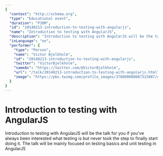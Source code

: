```yaml
---
{
  "context": "http://schema.org",
  "type": "Educational event",
  "duration": "P30M",
  "id": "20140213-introduction-to-testing-with-angularjs",
  "name": "Introduction to testing with AngularJS",
  "description": "Introduction to testing with AngularJS will be the talk for you if you've always been interested what testing is but never took the step to finally start doing it. The talk will be mainly focused on testing basics and unit testing in AngularJS",
  "inLanguage": "en",
  "performer": {
    "type": "Person",
    "name": "Victor Bjelkholm",
    "id": "20140213-introduction-to-testing-with-angularjs",
    "twitter": "VictorBjelkholm",
    "sameAs": "https://twitter.com/@VictorBjelkholm",
    "url": "/talk/20140213-introduction-to-testing-with-angularjs.html",
    "image": "https://pbs.twimg.com/profile_images/378800000087315087/e5a78bb2b5c3051fdffed458ff6d7e9b.jpeg"
  }
}
---
```

# Introduction to testing with AngularJS

Introduction to testing with AngularJS will be the talk for you if you've always been interested what testing is but never took the step to finally start doing it. The talk will be mainly focused on testing basics and unit testing in AngularJS